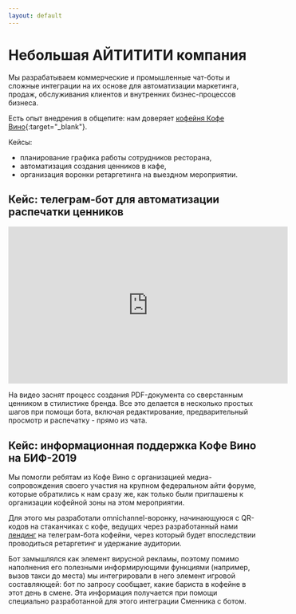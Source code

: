 ```yaml
---
layout: default
---
```


# Небольшая АЙТИТИТИ компания

Мы разрабатываем коммерческие и промышленные чат-боты и сложные интеграции на их
основе для автоматизации маркетинга, продаж, обслуживания клиентов и внутренних
бизнес-процессов бизнеса.

Есть опыт внедрения в общепите: нам доверяет [кофейня Кофе
Вино](https://instagram.com/tvoe.kofevino){:target="_blank"}.

Кейсы:
* планирование графика работы сотрудников ресторана,
* автоматизация создания ценников в кафе,
* организация воронки ретаргетинга на выездном мероприятии.


## Кейс: телеграм-бот для автоматизации распечатки ценников

<div style="margin: 0 auto">
<iframe width="560" height="315" src="https://www.youtube.com/embed/MfY1HfpGIHM?rel=0" frameborder="0" allow="accelerometer; autoplay; encrypted-media; gyroscope; picture-in-picture" allowfullscreen></iframe>
</div>

На видео заснят процесс создания PDF-документа со сверстанным ценником в
стилистике бренда. Все это делается в несколько простых шагов при помощи бота,
включая редактирование, предварительный просмотр и распечатку - прямо из чата.

## Кейс: информационная поддержка Кофе Вино на БИФ-2019

Мы помогли ребятам из Кофе Вино с организацией медиа-сопровождения своего
участия на крупном федеральном айти форуме, которые обратились к нам сразу же,
как только были приглашены к организации кофейной зоны на этом мероприятии.

Для этого мы разработали omnichannel-воронку, начинающуюся с QR-кодов на
стаканчиках с кофе, ведущих через разработанный нами [лендинг](/i/bif-2019) на
телеграм-бота кофейни, через который будет впоследствии проводиться ретаргетинг
и удержание аудитории.

Бот замышлялся как элемент вирусной рекламы, поэтому помимо наполнения его
полезными информирующими функциями (например, вызов такси до места) мы
интегрировали в него элемент игровой составляющей: бот по запросу сообщает,
какие бариста в кофейне в этот день в смене. Эта информация получается при
помощи специально разработанной для этого интеграции Сменника с ботом.
